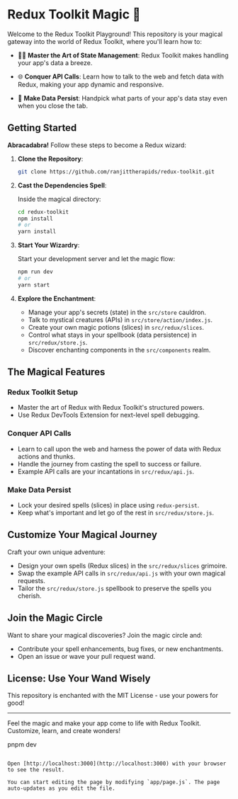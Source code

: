  
# Redux Toolkit Magic 🚀

Welcome to the Redux Toolkit Playground! This repository is your magical gateway into the world of Redux Toolkit, where you'll learn how to:

- 🧙‍♂️ **Master the Art of State Management**: Redux Toolkit makes handling your app's data a breeze.

- 🌐 **Conquer API Calls**: Learn how to talk to the web and fetch data with Redux, making your app dynamic and responsive.

- 🌈 **Make Data Persist**: Handpick what parts of your app's data stay even when you close the tab.

## Getting Started

**Abracadabra!** Follow these steps to become a Redux wizard:

1. **Clone the Repository**:

   ```bash
   git clone https://github.com/ranjittherapids/redux-toolkit.git
   ```

2. **Cast the Dependencies Spell**:

   Inside the magical directory:

   ```bash
   cd redux-toolkit
   npm install
   # or
   yarn install
   ```

3. **Start Your Wizardry**:

   Start your development server and let the magic flow:

   ```bash
   npm run dev
   # or
   yarn start
   ```

4. **Explore the Enchantment**:

   - Manage your app's secrets (state) in the `src/store` cauldron.
   - Talk to mystical creatures (APIs) in `src/store/action/index.js`.
   - Create your own magic potions (slices) in `src/redux/slices`.
   - Control what stays in your spellbook (data persistence) in `src/redux/store.js`.
   - Discover enchanting components in the `src/components` realm.

## The Magical Features

### Redux Toolkit Setup

- Master the art of Redux with Redux Toolkit's structured powers.
- Use Redux DevTools Extension for next-level spell debugging.

### Conquer API Calls

- Learn to call upon the web and harness the power of data with Redux actions and thunks.
- Handle the journey from casting the spell to success or failure.
- Example API calls are your incantations in `src/redux/api.js`.

### Make Data Persist

- Lock your desired spells (slices) in place using `redux-persist`.
- Keep what's important and let go of the rest in `src/redux/store.js`.

## Customize Your Magical Journey

Craft your own unique adventure:

- Design your own spells (Redux slices) in the `src/redux/slices` grimoire.
- Swap the example API calls in `src/redux/api.js` with your own magical requests.
- Tailor the `src/redux/store.js` spellbook to preserve the spells you cherish.

## Join the Magic Circle

Want to share your magical discoveries? Join the magic circle and:

- Contribute your spell enhancements, bug fixes, or new enchantments.
- Open an issue or wave your pull request wand.

## License: Use Your Wand Wisely

This repository is enchanted with the MIT License - use your powers for good!

---

Feel the magic and make your app come to life with Redux Toolkit. Customize, learn, and create wonders! 
 
pnpm dev
```

Open [http://localhost:3000](http://localhost:3000) with your browser to see the result.

You can start editing the page by modifying `app/page.js`. The page auto-updates as you edit the file.
 
